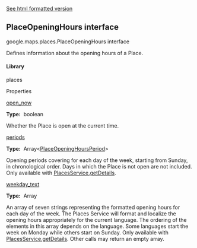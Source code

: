 [See html formatted version](https://huasofoundries.github.io/google-maps-documentation/PlaceOpeningHours.html)


PlaceOpeningHours interface
---------------------------

google.maps.places.PlaceOpeningHours interface

Defines information about the opening hours of a Place.

#### Library

places

Properties

[open\_now](#PlaceOpeningHours.open_now)

**Type:**  boolean

Whether the Place is open at the current time.

[periods](#PlaceOpeningHours.periods)

**Type:**  Array<[PlaceOpeningHoursPeriod](PlaceOpeningHoursPeriod.md)\>

Opening periods covering for each day of the week, starting from Sunday, in chronological order. Days in which the Place is not open are not included. Only available with [PlacesService.getDetails](https://developers.google.com/maps/documentation/javascript/reference/3.33/places-service#PlacesService.getDetails).

[weekday\_text](#PlaceOpeningHours.weekday_text)

**Type:**  Array<string>

An array of seven strings representing the formatted opening hours for each day of the week. The Places Service will format and localize the opening hours appropriately for the current language. The ordering of the elements in this array depends on the language. Some languages start the week on Monday while others start on Sunday. Only available with [PlacesService.getDetails](https://developers.google.com/maps/documentation/javascript/reference/3.33/places-service#PlacesService.getDetails). Other calls may return an empty array.